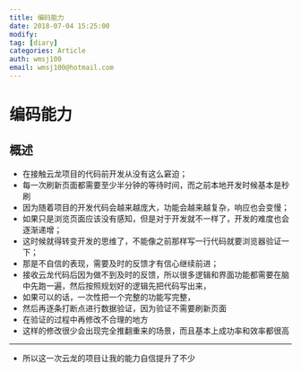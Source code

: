 ```yaml
---
title: 编码能力
date: 2018-07-04 15:25:00
modify: 
tag: [diary]
categories: Article
auth: wmsj100
email: wmsj100@hotmail.com
---
```


# 编码能力

## 概述
- 在接触云龙项目的代码前开发从没有这么窘迫；
- 每一次刷新页面都需要至少半分钟的等待时间，而之前本地开发时候基本是秒刷
- 因为随着项目的开发代码会越来越庞大，功能会越来越复杂，响应也会变慢；
- 如果只是浏览页面应该没有感知，但是对于开发就不一样了，开发的难度也会逐渐递增；
- 这时候就得转变开发的思维了，不能像之前那样写一行代码就要浏览器验证一下；
- 那是不自信的表现，需要及时的反馈才有信心继续前进；
- 接收云龙代码后因为做不到及时的反馈，所以很多逻辑和界面功能都需要在脑中先跑一遍，然后按照规划好的逻辑先把代码写出来，
- 如果可以的话，一次性把一个完整的功能写完整，
- 然后再逐条打断点进行数据验证，因为验证不需要刷新页面
- 在验证的过程中再修改不合理的地方
- 这样的修改很少会出现完全推翻重来的场景，而且基本上成功率和效率都很高

---
- 所以这一次云龙的项目让我的能力自信提升了不少
